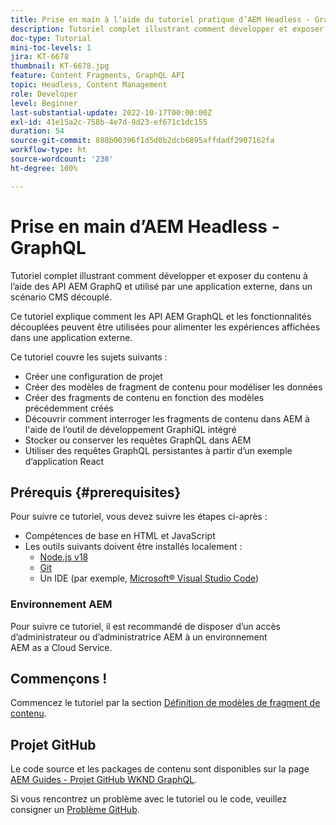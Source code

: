 ```yaml
---
title: Prise en main à l’aide du tutoriel pratique d’AEM Headless - GraphQL
description: Tutoriel complet illustrant comment développer et exposer du contenu à l’aide des API AEM GraphQ
doc-type: Tutorial
mini-toc-levels: 1
jira: KT-6678
thumbnail: KT-6678.jpg
feature: Content Fragments, GraphQL API
topic: Headless, Content Management
role: Developer
level: Beginner
last-substantial-update: 2022-10-17T00:00:00Z
exl-id: 41e15a2c-758b-4e7d-9d23-ef671c1dc155
duration: 54
source-git-commit: 888b00396f1d5d0b2dcb6895affdadf2907162fa
workflow-type: ht
source-wordcount: '238'
ht-degree: 100%

---
```


# Prise en main d’AEM Headless - GraphQL

Tutoriel complet illustrant comment développer et exposer du contenu à l’aide des API AEM GraphQ et utilisé par une application externe, dans un scénario CMS découplé.

Ce tutoriel explique comment les API AEM GraphQL et les fonctionnalités découplées peuvent être utilisées pour alimenter les expériences affichées dans une application externe.

Ce tutoriel couvre les sujets suivants :

* Créer une configuration de projet
* Créer des modèles de fragment de contenu pour modéliser les données
* Créer des fragments de contenu en fonction des modèles précédemment créés
* Découvrir comment interroger les fragments de contenu dans AEM à l&#39;aide de l’outil de développement GraphiQL intégré
* Stocker ou conserver les requêtes GraphQL dans AEM
* Utiliser des requêtes GraphQL persistantes à partir d’un exemple d’application React

## Prérequis {#prerequisites}

Pour suivre ce tutoriel, vous devez suivre les étapes ci-après :

* Compétences de base en HTML et JavaScript
* Les outils suivants doivent être installés localement :
   * [Node.js v18](https://nodejs.org/)
   * [Git](https://git-scm.com/)
   * Un IDE (par exemple, [Microsoft® Visual Studio Code](https://code.visualstudio.com/))

### Environnement AEM

Pour suivre ce tutoriel, il est recommandé de disposer d’un accès d’administrateur ou d’administratrice AEM à un environnement AEM as a Cloud Service.

## Commençons !

Commencez le tutoriel par la section [Définition de modèles de fragment de contenu](content-fragment-models.md).

## Projet GitHub

Le code source et les packages de contenu sont disponibles sur la page [AEM Guides - Projet GitHub WKND GraphQL](https://github.com/adobe/aem-guides-wknd-graphql).

Si vous rencontrez un problème avec le tutoriel ou le code, veuillez consigner un [Problème GitHub](https://github.com/adobe/aem-guides-wknd-graphql/issues).
